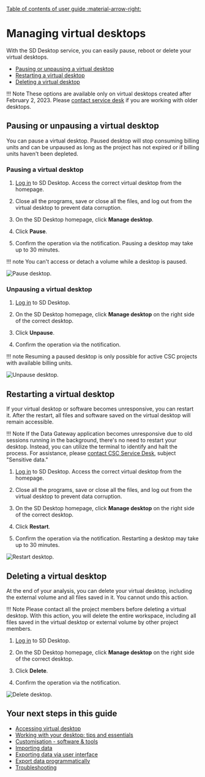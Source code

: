 [Table of contents of user guide :material-arrow-right:](sd-services-toc.md)

# Managing virtual desktops

With the SD Desktop service, you can easily pause, reboot or delete your virtual desktops. 

* [Pausing or unpausing a virtual desktop](#pausing-or-unpausing-a-virtual-desktop)
* [Restarting a virtual desktop](#restarting-a-virtual-desktop)
* [Deleting a virtual desktop](#deleting-a-virtual-desktop)

!!! Note
    These options are available only on virtual desktops created after February 2, 2023. Please [contact service desk](../../support/contact.md) if you are working with older desktops. 



## Pausing or unpausing a virtual desktop

You can pause a virtual desktop. Paused desktop will stop consuming billing units and can be unpaused as long as the project has not expired or if billing units haven't been depleted.

### Pausing a virtual desktop


1. [Log in](./sd-desktop-login.md) to SD Desktop. Access the correct virtual desktop from the homepage.

2. Close all the programs, save or close all the files, and log out from the virtual desktop to prevent data corruption. 

3. On the SD Desktop homepage, click **Manage desktop**.

4. Click **Pause**. 

5. Confirm the operation via the notification. Pausing a desktop may take up to 30 minutes.

!!! note
    You can't access or detach a volume while a desktop is paused.

![Pause desktop.](https://a3s.fi/docs-files/sensitive-data/SD_Desktop/SD-DesktopNew_PauseDesktop.png)

### Unpausing a virtual desktop

1. [Log in](./sd-desktop-login.md) to SD Desktop.

2. On the SD Desktop homepage, click **Manage desktop** on the right side of the correct desktop.

3. Click **Unpause**. 

4. Confirm the operation via the notification.

!!! note
    Resuming a paused desktop is only possible for active CSC projects with available billing units. 

![Unpause desktop.](https://a3s.fi/docs-files/sensitive-data/SD_Desktop/SD-DesktopNew_UnpauseDesktop.png)


## Restarting a virtual desktop

If your virtual desktop or software becomes unresponsive, you can restart it. After the restart, all files and software saved on the virtual desktop will remain accessible.

!!! Note
    If the Data Gateway application becomes unresponsive due to old sessions running in the background, there's no need to restart your desktop. Instead, you can utilize the terminal to identify and halt the process. For assistance, please [contact CSC Service Desk](../../support/contact.md), subject "Sensitive data."


1. [Log in](./sd-desktop-login.md) to SD Desktop. Access the correct virtual desktop from the homepage.

2. Close all the programs, save or close all the files, and log out from the virtual desktop to prevent data corruption. 
    
3. On the SD Desktop homepage, click **Manage desktop** on the right side of the correct desktop.

4. Click **Restart**. 
    
5. Confirm the operation via the notification. Restarting a desktop may take up to 30 minutes.

![Restart desktop.](https://a3s.fi/docs-files/sensitive-data/SD_Desktop/SD-DesktopNew_RestartDesktop.png)

## Deleting a virtual desktop

At the end of your analysis, you can delete your virtual desktop, including the external volume and all files saved in it. You cannot undo this action.

!!! Note
    Please contact all the project members before deleting a virtual desktop. With this action, you will delete the entire workspace, including all files saved in the virtual desktop or external volume by other project members. 

1. [Log in](./sd-desktop-login.md) to SD Desktop.

2. On the SD Desktop homepage, click **Manage desktop** on the right side of the correct desktop.

3. Click **Delete**. 

4. Confirm the operation via the notification. 

![Delete desktop.](https://a3s.fi/docs-files/sensitive-data/SD_Desktop/SD-DesktopNew_DeleteDesktop.png)


## Your next steps in this guide

* [Accessing virtual desktop](./sd-desktop-access-vm.md)
* [Working with your desktop: tips and essentials](./sd-desktop-working.md)
* [Customisation - software & tools](./sd-desktop-software.md)
* [Importing data ](./sd-desktop-access.md)
* [Exporting data  via user interface](./sd-desktop-export.md)
* [Export data programmatically](./sd-desktop-export-commandline.md)
* [Troubleshooting](./sd-desktop-troubleshooting.md)


